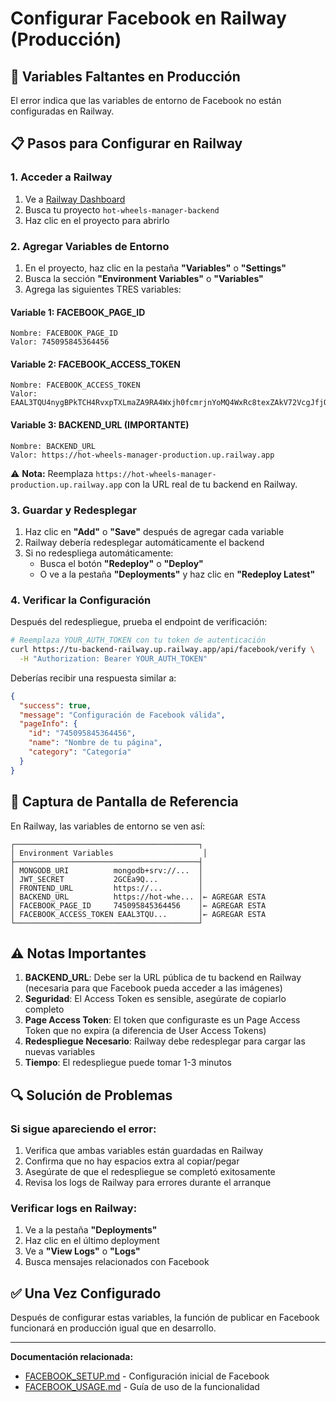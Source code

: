 # Configurar Facebook en Railway (Producción)

## 🚨 Variables Faltantes en Producción

El error indica que las variables de entorno de Facebook no están configuradas en Railway.

## 📋 Pasos para Configurar en Railway

### 1. Acceder a Railway
1. Ve a [Railway Dashboard](https://railway.app/dashboard)
2. Busca tu proyecto `hot-wheels-manager-backend`
3. Haz clic en el proyecto para abrirlo

### 2. Agregar Variables de Entorno
1. En el proyecto, haz clic en la pestaña **"Variables"** o **"Settings"**
2. Busca la sección **"Environment Variables"** o **"Variables"**
3. Agrega las siguientes TRES variables:

#### Variable 1: FACEBOOK_PAGE_ID
```
Nombre: FACEBOOK_PAGE_ID
Valor: 745095845364456
```

#### Variable 2: FACEBOOK_ACCESS_TOKEN
```
Nombre: FACEBOOK_ACCESS_TOKEN
Valor: EAAL3TQU4nygBPkTCH4RvxpTXLmaZA9RA4Wxjh0fcmrjnYoMQ4WxRc8texZAkV72VcgJfjOeX0sWCix01dbYMFkvQoB6fdLhcwTN0k34jEt7ZCas3D7qfmjAhslG7FSu4mVRENXmSq8l4TJkWFpUQEkUH2SOfCIpPOy7bBk56Gwj5HJzZCvYaQZAfbvcxexz79tKZCaj0M67ZBcgzZBsvigRKXKNp7MFBSOG1e2TRLf0ZD
```

#### Variable 3: BACKEND_URL (IMPORTANTE)
```
Nombre: BACKEND_URL
Valor: https://hot-wheels-manager-production.up.railway.app
```

⚠️ **Nota:** Reemplaza `https://hot-wheels-manager-production.up.railway.app` con la URL real de tu backend en Railway.

### 3. Guardar y Redesplegar
1. Haz clic en **"Add"** o **"Save"** después de agregar cada variable
2. Railway debería redesplegar automáticamente el backend
3. Si no redespliega automáticamente:
   - Busca el botón **"Redeploy"** o **"Deploy"**
   - O ve a la pestaña **"Deployments"** y haz clic en **"Redeploy Latest"**

### 4. Verificar la Configuración
Después del redespliegue, prueba el endpoint de verificación:

```bash
# Reemplaza YOUR_AUTH_TOKEN con tu token de autenticación
curl https://tu-backend-railway.up.railway.app/api/facebook/verify \
  -H "Authorization: Bearer YOUR_AUTH_TOKEN"
```

Deberías recibir una respuesta similar a:
```json
{
  "success": true,
  "message": "Configuración de Facebook válida",
  "pageInfo": {
    "id": "745095845364456",
    "name": "Nombre de tu página",
    "category": "Categoría"
  }
}
```

## 📱 Captura de Pantalla de Referencia

En Railway, las variables de entorno se ven así:

```
┌─────────────────────────────────────────┐
│ Environment Variables                    │
├─────────────────────────────────────────┤
│ MONGODB_URI          mongodb+srv://...  │
│ JWT_SECRET           2GCEa9Q...         │
│ FRONTEND_URL         https://...        │
│ BACKEND_URL          https://hot-whe... │← AGREGAR ESTA
│ FACEBOOK_PAGE_ID     745095845364456    │← AGREGAR ESTA
│ FACEBOOK_ACCESS_TOKEN EAAL3TQU...       │← AGREGAR ESTA
└─────────────────────────────────────────┘
```

## ⚠️ Notas Importantes

1. **BACKEND_URL**: Debe ser la URL pública de tu backend en Railway (necesaria para que Facebook pueda acceder a las imágenes)
2. **Seguridad**: El Access Token es sensible, asegúrate de copiarlo completo
2. **Page Access Token**: El token que configuraste es un Page Access Token que no expira (a diferencia de User Access Tokens)
3. **Redespliegue Necesario**: Railway debe redesplegar para cargar las nuevas variables
4. **Tiempo**: El redespliegue puede tomar 1-3 minutos

## 🔍 Solución de Problemas

### Si sigue apareciendo el error:
1. Verifica que ambas variables están guardadas en Railway
2. Confirma que no hay espacios extra al copiar/pegar
3. Asegúrate de que el redespliegue se completó exitosamente
4. Revisa los logs de Railway para errores durante el arranque

### Verificar logs en Railway:
1. Ve a la pestaña **"Deployments"**
2. Haz clic en el último deployment
3. Ve a **"View Logs"** o **"Logs"**
4. Busca mensajes relacionados con Facebook

## ✅ Una Vez Configurado

Después de configurar estas variables, la función de publicar en Facebook funcionará en producción igual que en desarrollo.

---

**Documentación relacionada:**
- [FACEBOOK_SETUP.md](./FACEBOOK_SETUP.md) - Configuración inicial de Facebook
- [FACEBOOK_USAGE.md](./FACEBOOK_USAGE.md) - Guía de uso de la funcionalidad
